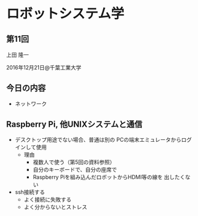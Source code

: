 <h2></h2>
<h1 style="font-size: 250%;">ロボットシステム学</h1>
<h2>第11回</h2>
上田 隆一

2016年12月21日\@千葉工業大学

<!--nextpage-->
<h2>今日の内容</h2>
<ul>
 	<li>ネットワーク</li>
</ul>
<!--nextpage-->
<h2>Raspberry Pi, 他UNIXシステムと通信</h2>
<ul>
 	<li>デスクトップ用途でない場合、普通は別の PCの端末エミュレータからログインして使用
<ul>
 	<li>理由
<ul>
 	<li>複数人で使う（第5回の資料参照）</li>
 	<li>自分のキーボードで、自分の座席で</li>
 	<li>Raspberry Piを組み込んだロボットからHDMI等の線を 出したくない</li>
</ul>
</li>
</ul>
</li>
 	<li>ssh接続する
<ul>
 	<li>よく接続に失敗する</li>
 	<li>よく分からないとストレス</li>
</ul>
</li>
</ul>
<!--nextpage-->

&nbsp;

